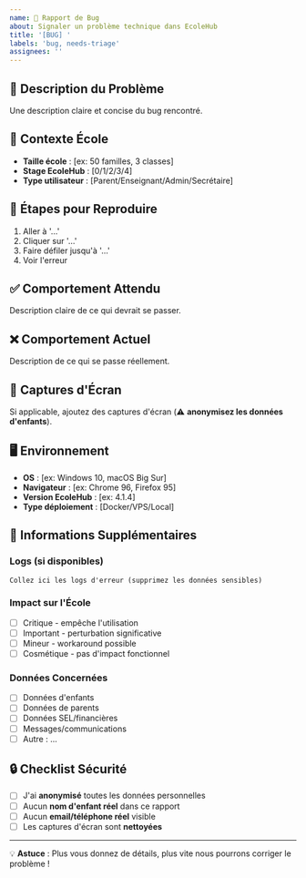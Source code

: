```yaml
---
name: 🐛 Rapport de Bug
about: Signaler un problème technique dans EcoleHub
title: '[BUG] '
labels: 'bug, needs-triage'
assignees: ''
---
```


## 🐛 Description du Problème

Une description claire et concise du bug rencontré.

## 🏫 Contexte École

- **Taille école** : [ex: 50 familles, 3 classes]
- **Stage EcoleHub** : [0/1/2/3/4]
- **Type utilisateur** : [Parent/Enseignant/Admin/Secrétaire]

## 🔄 Étapes pour Reproduire

1. Aller à '...'
2. Cliquer sur '...'
3. Faire défiler jusqu'à '...'
4. Voir l'erreur

## ✅ Comportement Attendu

Description claire de ce qui devrait se passer.

## ❌ Comportement Actuel

Description de ce qui se passe réellement.

## 📸 Captures d'Écran

Si applicable, ajoutez des captures d'écran (⚠️ **anonymisez les données d'enfants**).

## 🖥️ Environnement

- **OS** : [ex: Windows 10, macOS Big Sur]
- **Navigateur** : [ex: Chrome 96, Firefox 95]
- **Version EcoleHub** : [ex: 4.1.4]
- **Type déploiement** : [Docker/VPS/Local]

## 📝 Informations Supplémentaires

### Logs (si disponibles)
```
Collez ici les logs d'erreur (supprimez les données sensibles)
```

### Impact sur l'École
- [ ] Critique - empêche l'utilisation
- [ ] Important - perturbation significative
- [ ] Mineur - workaround possible
- [ ] Cosmétique - pas d'impact fonctionnel

### Données Concernées
- [ ] Données d'enfants
- [ ] Données de parents
- [ ] Données SEL/financières
- [ ] Messages/communications
- [ ] Autre : ...

## 🔒 Checklist Sécurité

- [ ] J'ai **anonymisé** toutes les données personnelles
- [ ] Aucun **nom d'enfant réel** dans ce rapport
- [ ] Aucun **email/téléphone réel** visible
- [ ] Les captures d'écran sont **nettoyées**

---

💡 **Astuce** : Plus vous donnez de détails, plus vite nous pourrons corriger le problème !